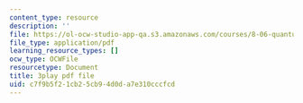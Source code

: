 ```yaml
---
content_type: resource
description: ''
file: https://ol-ocw-studio-app-qa.s3.amazonaws.com/courses/8-06-quantum-physics-iii-spring-2018/c7f9b5f21cb25cb94d0da7e310cccfcd_KbAgNwrpUTw.pdf
file_type: application/pdf
learning_resource_types: []
ocw_type: OCWFile
resourcetype: Document
title: 3play pdf file
uid: c7f9b5f2-1cb2-5cb9-4d0d-a7e310cccfcd
---
```

